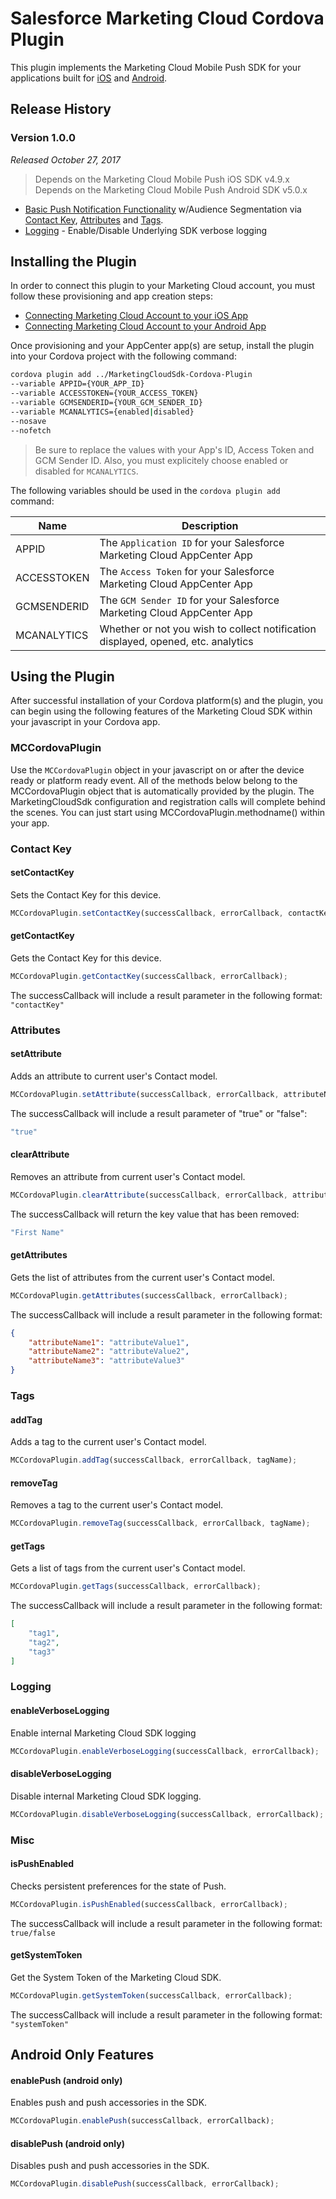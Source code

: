 # Salesforce Marketing Cloud Cordova Plugin

This plugin implements the Marketing Cloud Mobile Push SDK for your applications built for [iOS](http://salesforce-marketingcloud.github.io/JB4A-SDK-iOS/) and [Android](http://salesforce-marketingcloud.github.io/JB4A-SDK-Android/).

## Release History

### Version 1.0.0
_Released October 27, 2017_
> Depends on the Marketing Cloud Mobile Push iOS SDK v4.9.x<br>
> Depends on the Marketing Cloud Mobile Push Android SDK v5.0.x

* [Basic Push Notification Functionality](#using-the-plugin) w/Audience Segmentation via [Contact Key](#contact-key), [Attributes](#attributes) and [Tags](#tags).
* [Logging](#logging) - Enable/Disable Underlying SDK verbose logging

## Installing the Plugin

In order to connect this plugin to your Marketing Cloud account, you must follow these provisioning and app creation steps:

* [Connecting Marketing Cloud Account to your iOS App](http://salesforce-marketingcloud.github.io/JB4A-SDK-iOS/create-apps/create-apps-overview.html)
* [Connecting Marketing Cloud Account to your Android App](http://salesforce-marketingcloud.github.io/JB4A-SDK-Android/create-apps/create-apps-overview.html)

Once provisioning and your AppCenter app(s) are setup, install the plugin into your Cordova project with the following command:

```Bash
cordova plugin add ../MarketingCloudSdk-Cordova-Plugin 
--variable APPID={YOUR_APP_ID} 
--variable ACCESSTOKEN={YOUR_ACCESS_TOKEN} 
--variable GCMSENDERID={YOUR_GCM_SENDER_ID} 
--variable MCANALYTICS={enabled|disabled}
--nosave 
--nofetch
```
>Be sure to replace the values with your App's ID, Access Token and GCM Sender ID.  Also, you must explicitely choose enabled or disabled for `MCANALYTICS`.

The following variables should be used in the `cordova plugin add` command:

| Name | Description |
| ---- | ----------- |
| APPID | The `Application ID` for your Salesforce Marketing Cloud AppCenter App |
| ACCESSTOKEN | The `Access Token` for your Salesforce Marketing Cloud AppCenter App |
| GCMSENDERID | The `GCM Sender ID` for your Salesforce Marketing Cloud AppCenter App |
| MCANALYTICS | Whether or not you wish to collect notification displayed, opened, etc. analytics |

## Using the Plugin

After successful installation of your Cordova platform(s) and the plugin, you can begin using the following features of the Marketing Cloud SDK within your javascript in your Cordova app. 

### MCCordovaPlugin

Use the `MCCordovaPlugin` object in your javascript on or after the device ready or platform ready event. All of the methods below belong to the MCCordovaPlugin object that is automatically provided by the plugin. The MarketingCloudSdk configuration and registration calls will complete behind the scenes. You can just start using MCCordovaPlugin.methodname() within your app.

### Contact Key
#### setContactKey

Sets the Contact Key for this device.

```javascript
MCCordovaPlugin.setContactKey(successCallback, errorCallback, contactKey);
```

#### getContactKey

Gets the Contact Key for this device.

```javascript
MCCordovaPlugin.getContactKey(successCallback, errorCallback);
```

The successCallback will include a result parameter in the following format: `"contactKey"`

### Attributes
#### setAttribute

Adds an attribute to current user's Contact model.

```javascript
MCCordovaPlugin.setAttribute(successCallback, errorCallback, attributeName, attributeValue);
```

The successCallback will include a result parameter of "true" or "false":
```javascript
"true"
```

#### clearAttribute

Removes an attribute from current user's Contact model.

```javascript
MCCordovaPlugin.clearAttribute(successCallback, errorCallback, attributeName);
```

The successCallback will return the key value that has been removed:
```javascript
"First Name"
```

#### getAttributes

Gets the list of attributes from the current user's Contact model.

```javascript
MCCordovaPlugin.getAttributes(successCallback, errorCallback);
```

The successCallback will include a result parameter in the following format:
```json
{
	"attributeName1": "attributeValue1",
	"attributeName2": "attributeValue2",		
	"attributeName3": "attributeValue3"
}
```

### Tags
#### addTag

Adds a tag to the current user's Contact model.

```javascript
MCCordovaPlugin.addTag(successCallback, errorCallback, tagName);
```

#### removeTag

Removes a tag to the current user's Contact model.

```javascript
MCCordovaPlugin.removeTag(successCallback, errorCallback, tagName);
```

#### getTags

Gets a list of tags from the current user's Contact model.

```javascript
MCCordovaPlugin.getTags(successCallback, errorCallback);
```

The successCallback will include a result parameter in the following format:
```json
[
	"tag1",
	"tag2",
	"tag3"
]
```

### Logging
#### enableVerboseLogging

Enable internal Marketing Cloud SDK logging

```javascript
MCCordovaPlugin.enableVerboseLogging(successCallback, errorCallback);
```

#### disableVerboseLogging

Disable internal Marketing Cloud SDK logging.

```javascript
MCCordovaPlugin.disableVerboseLogging(successCallback, errorCallback);
```

### Misc
#### isPushEnabled

Checks persistent preferences for the state of Push.

```javascript
MCCordovaPlugin.isPushEnabled(successCallback, errorCallback);
```

The successCallback will include a result parameter in the following format: `true/false`

#### getSystemToken

Get the System Token of the Marketing Cloud SDK.

```javascript
MCCordovaPlugin.getSystemToken(successCallback, errorCallback);
```

The successCallback will include a result parameter in the following format: `"systemToken"`


## Android Only Features
#### enablePush (android only)

Enables push and push accessories in the SDK.

```javascript
MCCordovaPlugin.enablePush(successCallback, errorCallback);
```

#### disablePush (android only)

Disables push and push accessories in the SDK.

```javascript
MCCordovaPlugin.disablePush(successCallback, errorCallback);
```
